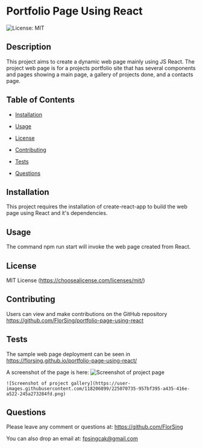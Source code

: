 # Portfolio Page Using React 

    
 ![License: MIT](https://img.shields.io/badge/License-MIT-yellow.svg) 

    
 ## Description 

 This project aims to create a dynamic web page mainly using JS React. The project web page is for a projects portfolio site that has several components and pages showing a main page, a gallery of projects done, and a contacts page.

    
 ## Table of Contents 

    
 - [Installation](#installation)

    
 - [Usage](#usage)

    
 - [License](#license)

    
 - [Contributing](#contributing)

    
 - [Tests](#tests)

    
 - [Questions](#questions)

    
 ## Installation 

 This project requires the installation of create-react-app to build the web page using React and it's dependencies.

    
 ## Usage 

 The command npm run start will invoke the web page created from React.

    
 ## License 

 MIT License (https://choosealicense.com/licenses/mit/) 

    
 ## Contributing 

 Users can view and make contributions on the GitHub repository https://github.com/FlorSing/portfolio-page-using-react

    
 ## Tests 

 The sample web page deployment can be seen in https://florsing.github.io/portfolio-page-using-react/

 A screenshot of the page is here: ![Screenshot of project page](https://user-images.githubusercontent.com/118206899/225053817-cc298418-8b6c-49f0-8404-213a81b1711f.png)


    ![Screenshot of project gallery](https://user-images.githubusercontent.com/118206899/225070735-957bf395-a435-416e-a522-245a273284fd.png)

 ## Questions 

    
 Please leave any comment or questions at: https://github.com/FlorSing

    
 You can also drop an email at: fpsingcak@gmail.com
